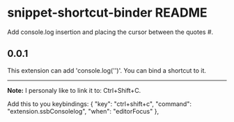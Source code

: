 # snippet-shortcut-binder README

Add console.log insertion and placing the cursor between the quotes #.

## 0.0.1

This extension can add 'console.log('')'. You can bind a shortcut to it.

---

**Note:** I personaly like to link it to: Ctrl+Shift+C.

Add this to you keybindings:
{
"key": "ctrl+shift+c",
"command": "extension.ssbConsolelog",
"when": "editorFocus"
},
